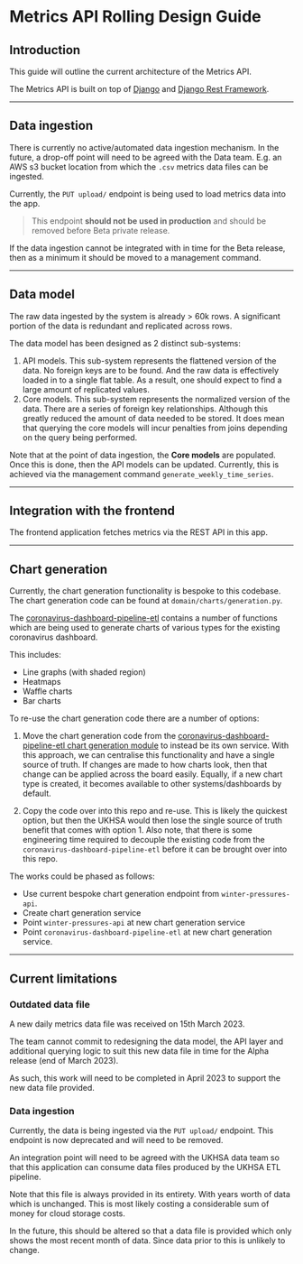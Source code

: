 # Metrics API Rolling Design Guide

## Introduction

This guide will outline the current architecture of the Metrics API.

The Metrics API is built on top of [Django](https://docs.djangoproject.com/en/4.1/)
and [Django Rest Framework](https://www.django-rest-framework.org/).

---

## Data ingestion

There is currently no active/automated data ingestion mechanism.
In the future, a drop-off point will need to be agreed with the Data team.
E.g. an AWS s3 bucket location from which the `.csv` metrics data files can be ingested.

Currently, the `PUT upload/` endpoint is being used to load metrics data into the app.
> This endpoint **should not be used in production** and should be removed before Beta private release.

If the data ingestion cannot be integrated with in time for the Beta release, 
then as a minimum it should be moved to a management command.

---

## Data model

The raw data ingested by the system is already > 60k rows. 
A significant portion of the data is redundant and replicated across rows.

The data model has been designed as 2 distinct sub-systems:

1. API models. This sub-system represents the flattened version of the data. No foreign keys are to be found.
And the raw data is effectively loaded in to a single flat table. 
As a result, one should expect to find a large amount of replicated values.
2. Core models. This sub-system represents the normalized version of the data. 
There are a series of foreign key relationships. Although this greatly reduced the amount of data needed to be stored.
It does mean that querying the core models will incur penalties from joins depending on the query being performed.

Note that at the point of data ingestion, the **Core models** are populated.
Once this is done, then the API models can be updated. 
Currently, this is achieved via the management command `generate_weekly_time_series`.

---

## Integration with the frontend

The frontend application fetches metrics via the REST API in this app.

---

## Chart generation

Currently, the chart generation functionality is bespoke to this codebase.
The chart generation code can be found at `domain/charts/generation.py`.

The [coronavirus-dashboard-pipeline-etl](https://github.com/publichealthengland/coronavirus-dashboard-pipeline-etl)
contains a number of functions which are being used to generate charts of various types 
for the existing coronavirus dashboard. 

This includes:
- Line graphs (with shaded region)
- Heatmaps
- Waffle charts
- Bar charts

To re-use the chart generation code there are a number of options:

1. Move the chart generation code from the [coronavirus-dashboard-pipeline-etl chart generation module](https://github.com/publichealthengland/coronavirus-dashboard-pipeline-etl/blob/development/db_etl_homepage_graphs/grapher.py)
to instead be its own service. 
With this approach, we can centralise this functionality and have a single source of truth. 
If changes are made to how charts look, then that change can be applied across the board easily. 
Equally, if a new chart type is created, it becomes available to other systems/dashboards by default.

2. Copy the code over into this repo and re-use. 
This is likely the quickest option, but then the UKHSA would then lose the single source of truth benefit 
that comes with option 1. Also note, that there is some engineering time required to decouple the existing code from 
the `coronavirus-dashboard-pipeline-etl` before it can be brought over into this repo.

The works could be phased as follows:
- Use current bespoke chart generation endpoint from `winter-pressures-api`.
- Create chart generation service
- Point `winter-pressures-api` at new chart generation service
- Point `coronavirus-dashboard-pipeline-etl` at new chart generation service.

---

## Current limitations

### Outdated data file

A new daily metrics data file was received on 15th March 2023. 

The team cannot commit to redesigning the data model, 
the API layer and additional querying logic to suit this new data file in time 
for the Alpha release (end of March 2023).

As such, this work will need to be completed in April 2023 to support the new data file provided.

### Data ingestion

Currently, the data is being ingested via the `PUT upload/` endpoint. 
This endpoint is now deprecated and will need to be removed.

An integration point will need to be agreed with the UKHSA data team so that this application can consume
data files produced by the UKHSA ETL pipeline.

Note that this file is always provided in its entirety. With years worth of data which is unchanged.
This is most likely costing a considerable sum of money for cloud storage costs.

In the future, this should be altered so that a data file is provided which only shows the most recent month 
of data. Since data prior to this is unlikely to change.

